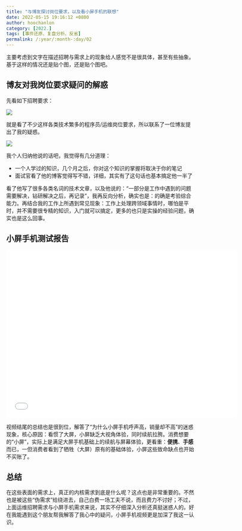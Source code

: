 ```yaml
---
title: "与博友探讨岗位要求，以及看小屏手机的联想"
date: 2022-05-15 19:16:12 +0800
author: hoochanlon
category: [2022.]
tags: [事件还原、复盘分析、反省]
permalink: /:year/:month-:day/02
---
```


主要考虑到文字在描述招聘与需求上的现象给人感觉不是很具体，甚至有些抽象。基于这样的情况还是贴个图，还是贴个图吧。 <!-- more -->

## 博友对我岗位要求疑问的解惑

先看如下招聘要求：

![](https://s3.bmp.ovh/imgs/2022/05/16/a8bc988b283c9797.png)

就是看了不少这样各类技术繁多的程序员/运维岗位要求，所以联系了一位博友提出了我的疑惑。

![](https://s3.bmp.ovh/imgs/2022/05/16/98c3c4e4d8b3122a.png)

我个人归纳他说的话吧，我觉得有几分道理：

* 一个人学过的知识，几个月之后，你对这个知识的掌握将取决于你的笔记
* 面试官看了他的博客觉得写不错，详细，其实有了这句话也基本搞定他一半了

看了他写了很多各类名词的技术文章，以及他说的：“一部分是工作中遇到的问题需要解决，钻研解决之后，再记录”，我再反向分析，确实也是：的确是考验综合能力。再结合我的工作上所遇到常见现象：工作上处理跨领域事情时，哪怕是平时，并不需要很专精的知识，入门就可以搞定，更多的也只是实操的经验问题，确实也是这么回事。

## 小屏手机测试报告

<iframe src="//player.bilibili.com/player.html?aid=811129599&bvid=BV1E34y1a7Xz&cid=589964410&page=1" scrolling="no" border="0" frameborder="no" framespacing="0" allowfullscreen="true" height=450 width=620> </iframe>

视频结尾的总结也是很到位，解答了“为什么小屏手机呼声高，销量却不高”的迷惑现象，核心原因：看惯了大屏，小屏缺乏大视角体验，同时续航拉胯。消费想要的“小屏”，实际上是满足大屏手机基础上的续航与屏幕体验，更看重：**便携**、**手感**而已，一但消费者看到了牺牲（大屏）原有的基础体验，小屏这些致命缺点也开始不买账了。

## 总结

在这些表面的需求上，真正的内核需求到底是什么呢？这点也是非常重要的。不然也是被这些“伪需求”给绕进去，自己白费一场工夫不说，而且费力不讨好；不过，上面运维招聘需求与小屏手机需求来说，其实不仔细深入分析还真挺迷惑人的。好在我能遇到这个朋友帮我解答了我心中的疑问，小屏手机视频更是加深了我这一认识。
